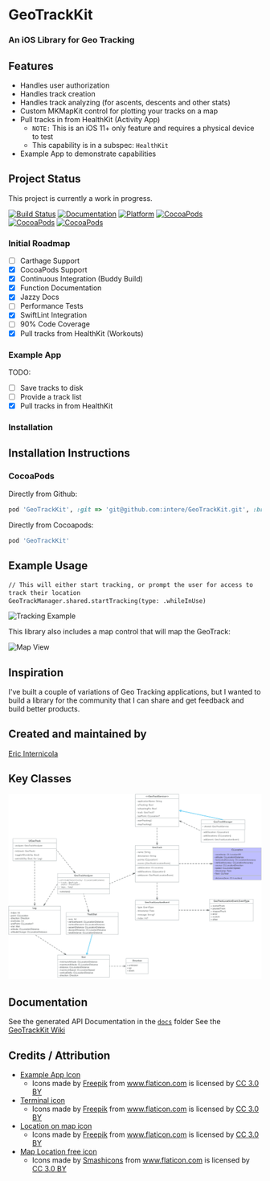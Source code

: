 # GeoTrackKit
### An iOS Library for Geo Tracking

## Features
- Handles user authorization
- Handles track creation
- Handles track analyzing (for ascents, descents and other stats)
- Custom MKMapKit control for plotting your tracks on a map
- Pull tracks in from HealthKit (Activity App)
    - `NOTE:` This is an iOS 11+ only feature and requires a physical device to test
    - This capability is in a subspec: `HealthKit`
- Example App to demonstrate capabilities


## Project Status
This project is currently a work in progress.

[![Build Status](https://travis-ci.org/intere/GeoTrackKit.svg?branch=develop)](https://travis-ci.org/intere/GeoTrackKit)
[![Documentation](https://cdn.rawgit.com/intere/GeoTrackKit/master/docs/badge.svg)](https://intere.github.io/GeoTrackKit/docs/index.html)
[![Platform](https://img.shields.io/badge/Platforms-iOS-lightgray.svg?style=flat)](http://cocoadocs.org/docsets/GeoTrackKit)
[![CocoaPods](https://img.shields.io/cocoapods/v/GeoTrackKit.svg)](https://cocoapods.org/pods/GeoTrackKit)  
 [![CocoaPods](https://img.shields.io/cocoapods/dt/GeoTrackKit.svg)](https://cocoapods.org/pods/GeoTrackKit) [![CocoaPods](https://img.shields.io/cocoapods/dm/GeoTrackKit.svg)](https://cocoapods.org/pods/GeoTrackKit)

### Initial Roadmap
- [ ] Carthage Support
- [x] CocoaPods Support
- [x] Continuous Integration (Buddy Build)
- [x] Function Documentation
- [x] Jazzy Docs
- [ ] Performance Tests
- [x] SwiftLint Integration
- [ ] 90% Code Coverage
- [x] Pull tracks from HealthKit (Workouts)

### Example App

TODO:
- [ ] Save tracks to disk
- [ ] Provide a track list
- [x] Pull tracks in from HealthKit

### Installation

## Installation Instructions

### CocoaPods

Directly from Github:
```ruby
pod 'GeoTrackKit', :git => 'git@github.com:intere/GeoTrackKit.git', :branch => 'develop'
```

Directly from Cocoapods:
```ruby
pod 'GeoTrackKit'
```

## Example Usage

```
// This will either start tracking, or prompt the user for access to track their location
GeoTrackManager.shared.startTracking(type: .whileInUse)
```
<img src="https://github.com/intere/GeoTrackKit/raw/develop/screenshots/GeoTrackKit-Tracking.gif" title="Tracking Example">

This library also includes a map control that will map the GeoTrack:

<img src="https://user-images.githubusercontent.com/2284832/43367309-19f759ce-9308-11e8-974a-8823f3aade66.gif" title="Map View">

## Inspiration
I've built a couple of variations of Geo Tracking applications, but I wanted to build a library for the community that I can share and get feedback and build better products.

## Created and maintained by
[Eric Internicola](http://intere.github.io)


## Key Classes
<img src="https://github.com/intere/GeoTrackKit/raw/develop/screenshots/GeoTrackKitClasses.png" title="Key GeoTrackKit Classes">

## Documentation
See the generated API Documentation in the [`docs`](https://intere.github.io/GeoTrackKit/docs/) folder
See the [GeoTrackKit Wiki](https://github.com/intere/GeoTrackKit/wiki)


## Credits / Attribution
- [Example App Icon](https://www.flaticon.com/free-icon/world-location_52177#term=globe&page=1&position=68)
    - <div>Icons made by <a href="http://www.freepik.com" title="Freepik">Freepik</a> from <a href="https://www.flaticon.com/" title="Flaticon">www.flaticon.com</a> is licensed by <a href="http://creativecommons.org/licenses/by/3.0/" title="Creative Commons BY 3.0" target="_blank">CC 3.0 BY</a></div>
- [Terminal icon](https://www.flaticon.com/free-icon/terminal-server-session_523#term=terminal&page=1&position=60)
    - <div>Icons made by <a href="http://www.freepik.com" title="Freepik">Freepik</a> from <a href="https://www.flaticon.com/" title="Flaticon">www.flaticon.com</a> is licensed by <a href="http://creativecommons.org/licenses/by/3.0/" title="Creative Commons BY 3.0" target="_blank">CC 3.0 BY</a></div>
- [Location on map icon](https://www.flaticon.com/free-icon/location-on-map_106165#term=gps&page=1&position=33)
    - <div>Icons made by <a href="http://www.freepik.com" title="Freepik">Freepik</a> from <a href="https://www.flaticon.com/" title="Flaticon">www.flaticon.com</a> is licensed by <a href="http://creativecommons.org/licenses/by/3.0/" title="Creative Commons BY 3.0" target="_blank">CC 3.0 BY</a></div>
- [Map Location free icon](https://www.flaticon.com/free-icon/map-location_149985#term=gps&page=1&position=24)
    - <div>Icons made by <a href="https://www.flaticon.com/authors/smashicons" title="Smashicons">Smashicons</a> from <a href="https://www.flaticon.com/" title="Flaticon">www.flaticon.com</a> is licensed by <a href="http://creativecommons.org/licenses/by/3.0/" title="Creative Commons BY 3.0" target="_blank">CC 3.0 BY</a></div>
